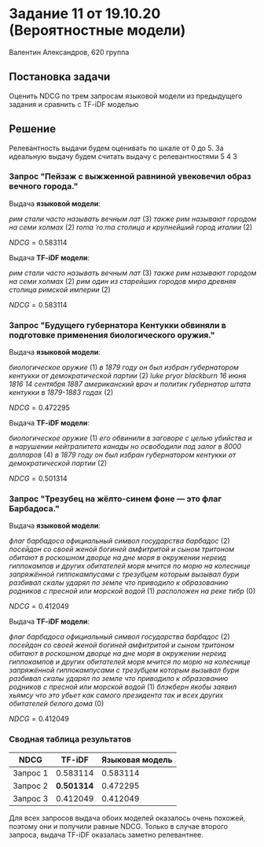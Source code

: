 # Задание 11 от 19.10.20 (Вероятностные модели)

Валентин Александров, 620 группа

## Постановка задачи

Оценить NDCG по трем запросам языковой модели из
предыдущего задания и сравнить с TF-iDF моделью

## Решение

Релевантность выдачи будем оценивать по шкале от 0 до 5.
За идеальную выдачу будем считать выдачу с релевантностями 5 4 3

### Запрос "Пейзаж с выжженной равниной увековечил образ вечного города."

Выдача __языковой модели__:

_рим стали часто называть вечным лат_ (3)
_также рим называют городом на семи холмах_ (2)
_roma ˈroːma  столица и крупнейший город италии_ (2)

$NDCG = 0.583114$

Выдача __TF-iDF модели__:

_рим стали часто называть вечным лат_ (3)
_также рим называют городом на семи холмах_ (2)
_рим  один из старейших городов мира древняя столица римской империи_ (2)

$NDCG = 0.583114$

### Запрос "Будущего губернатора Кентукки обвиняли в подготовке применения биологического оружия."

Выдача __языковой модели__:

_биологическое оружие_ (1)
_в 1879 году он был избран губернатором кентукки от демократической партии_ (2)
_luke pryor blackburn 16 июня 1816  14 сентября 1887  американский врач и политик губернатор штата кентукки в 1879-1883 годах_ (2)

$NDCG = 0.472295$

Выдача __TF-iDF модели__:

_биологическое оружие_ (1)
_его обвинили в заговоре с целью убийства и в нарушении нейтралитета канады но освободили под залог в 8000 долларов_ (4)
_в 1879 году он был избран губернатором кентукки от демократической партии_ (2)

$NDCG = 0.501314$

### Запрос "Трезубец на жёлто-синем фоне — это флаг Барбадоса."

Выдача __языковой модели__:

_флаг барбадоса  официальный символ государства барбадос_ (2)
_посейдон со своей женой богиней амфитритой и сыном тритоном обитают в роскошном дворце на дне моря в окружении нереид гиппокампов и других обитателей моря мчится по морю на колеснице запряжённой гиппокампусами с трезубцем которым вызывал бури разбивал скалы ударял по земле что приводило к образованию родников с пресной или морской водой_ (1)
_расположен на реке тибр_ (0)

$NDCG = 0.412049$

Выдача __TF-iDF модели__:

_флаг барбадоса  официальный символ государства барбадос_ (2)
_посейдон со своей женой богиней амфитритой и сыном тритоном обитают в роскошном дворце на дне моря в окружении нереид гиппокампов и других обитателей моря мчится по морю на колеснице запряжённой гиппокампусами с трезубцем которым вызывал бури разбивал скалы ударял по земле что приводило к образованию родников с пресной или морской водой_ (1)
_блэкберн якобы заявил хьямсу что это убьет как самого президента так и всех других обитателей белого дома_ (0)

$NDCG = 0.412049$

### Сводная таблица результатов

| NDCG     | TF-iDF       | Языковая модель |
| -------- | ------------ | --------------- |
| Запрос 1 | 0.583114     | 0.583114        |
| Запрос 2 | __0.501314__ | 0.472295        |
| Запрос 3 | 0.412049     | 0.412049        |

Для всех запросов выдача обоих моделей оказалось очень похожей, поэтому они и получили равные NDCG. Только в случае второго запроса, выдача TF-iDF оказалась заметно релевантнее.